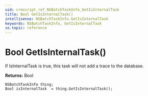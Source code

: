 ```yaml
---
uid: crmscript_ref_NSBatchTaskInfo_GetIsInternalTask
title: Bool GetIsInternalTask()
intellisense: NSBatchTaskInfo.GetIsInternalTask
keywords: NSBatchTaskInfo, GetIsInternalTask
so.topic: reference
---
```


# Bool GetIsInternalTask()

If IsInternalTask is true, this task will not add a trace to the database.

**Returns:** Bool

```crmscript
NSBatchTaskInfo thing;
Bool isInternalTask  = thing.GetIsInternalTask();
```

